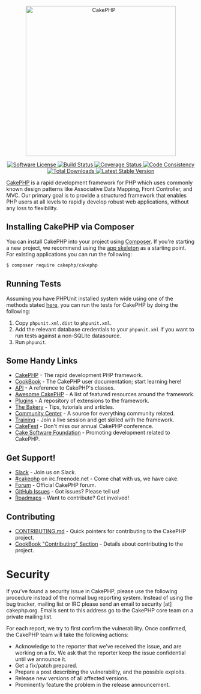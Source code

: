 <p align="center">
  <a href="https://cakephp.org/" target="_blank" >
    <img alt="CakePHP" src="https://cakephp.org/v2/img/logos/CakePHP_Logo.svg" width="400" />
  </a>
</p>
<p align="center">
    <a href="LICENSE" target="_blank">
        <img alt="Software License" src="https://img.shields.io/badge/license-MIT-brightgreen.svg?style=flat-square">
    </a>
    <a href="https://travis-ci.org/cakephp/cakephp" target="_blank">
        <img alt="Build Status" src="https://img.shields.io/travis/cakephp/cakephp/master.svg?style=flat-square">
    </a>
    <a href="https://codecov.io/github/cakephp/cakephp" target="_blank">
        <img alt="Coverage Status" src="https://img.shields.io/codecov/c/github/cakephp/cakephp.svg?style=flat-square">
    </a>
    <a href="https://squizlabs.github.io/PHP_CodeSniffer/analysis/cakephp/cakephp/" target="_blank">
        <img alt="Code Consistency" src="https://squizlabs.github.io/PHP_CodeSniffer/analysis/cakephp/cakephp/grade.svg">
    </a>
    <a href="https://packagist.org/packages/cakephp/cakephp" target="_blank">
        <img alt="Total Downloads" src="https://img.shields.io/packagist/dt/cakephp/cakephp.svg?style=flat-square">
    </a>
    <a href="https://packagist.org/packages/cakephp/cakephp" target="_blank">
        <img alt="Latest Stable Version" src="https://img.shields.io/packagist/v/cakephp/cakephp.svg?style=flat-square&label=stable">
    </a>
</p>

[CakePHP](https://cakephp.org) is a rapid development framework for PHP which
uses commonly known design patterns like Associative Data
Mapping, Front Controller, and MVC.  Our primary goal is to provide a structured
framework that enables PHP users at all levels to rapidly develop robust web
applications, without any loss to flexibility.

## Installing CakePHP via Composer

You can install CakePHP into your project using
[Composer](https://getcomposer.org).  If you're starting a new project, we
recommend using the [app skeleton](https://github.com/cakephp/app) as
a starting point. For existing applications you can run the following:

``` bash
$ composer require cakephp/cakephp
```

## Running Tests

Assuming you have PHPUnit installed system wide using one of the methods stated
[here](https://phpunit.de/manual/current/en/installation.html), you can run the
tests for CakePHP by doing the following:

1. Copy `phpunit.xml.dist` to `phpunit.xml`.
2. Add the relevant database credentials to your `phpunit.xml` if you want to run tests against
   a non-SQLite datasource.
3. Run `phpunit`.

## Some Handy Links

* [CakePHP](https://cakephp.org) - The rapid development PHP framework.
* [CookBook](https://book.cakephp.org) - The CakePHP user documentation; start learning here!
* [API](https://api.cakephp.org) - A reference to CakePHP's classes.
* [Awesome CakePHP](https://github.com/FriendsOfCake/awesome-cakephp) - A list of featured resources around the framework.
* [Plugins](https://plugins.cakephp.org) - A repository of extensions to the framework.
* [The Bakery](https://bakery.cakephp.org) - Tips, tutorials and articles.
* [Community Center](https://community.cakephp.org) - A source for everything community related.
* [Training](https://training.cakephp.org) - Join a live session and get skilled with the framework.
* [CakeFest](https://cakefest.org) - Don't miss our annual CakePHP conference.
* [Cake Software Foundation](https://cakefoundation.org) - Promoting development related to CakePHP.

## Get Support!

* [Slack](https://cakesf.herokuapp.com/) - Join us on Slack.
* [#cakephp](https://webchat.freenode.net/?channels=#cakephp) on irc.freenode.net - Come chat with us, we have cake.
* [Forum](https://discourse.cakephp.org/) - Official CakePHP forum.
* [GitHub Issues](https://github.com/cakephp/cakephp/issues) - Got issues? Please tell us!
* [Roadmaps](https://github.com/cakephp/cakephp/wiki#roadmaps) - Want to contribute? Get involved!

## Contributing

* [CONTRIBUTING.md](.github/CONTRIBUTING.md) - Quick pointers for contributing to the CakePHP project.
* [CookBook "Contributing" Section](https://book.cakephp.org/4/en/contributing.html) - Details about contributing to the project.

# Security

If you’ve found a security issue in CakePHP, please use the following procedure instead of the normal bug reporting system. Instead of using the bug tracker, mailing list or IRC please send an email to security [at] cakephp.org. Emails sent to this address go to the CakePHP core team on a private mailing list.

For each report, we try to first confirm the vulnerability. Once confirmed, the CakePHP team will take the following actions:

- Acknowledge to the reporter that we’ve received the issue, and are working on a fix. We ask that the reporter keep the issue confidential until we announce it.
- Get a fix/patch prepared.
- Prepare a post describing the vulnerability, and the possible exploits.
- Release new versions of all affected versions.
- Prominently feature the problem in the release announcement.